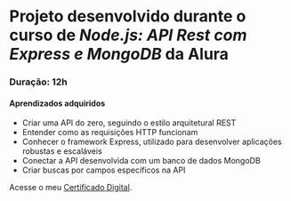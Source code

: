 # Projeto desenvolvido durante o curso de ***Node.js: API Rest com Express e MongoDB*** da Alura

### Duração: 12h

#### Aprendizados adquiridos

- Criar uma API do zero, seguindo o estilo arquitetural REST
- Entender como as requisições HTTP funcionam
- Conhecer o framework Express, utilizado para desenvolver aplicações robustas e escaláveis
- Conectar a API desenvolvida com um banco de dados MongoDB
- Criar buscas por campos específicos na API


Acesse o meu [Certificado Digital](https://cursos.alura.com.br/certificate/081d6a2d-da4f-4647-ac75-0742372bd3fe).



